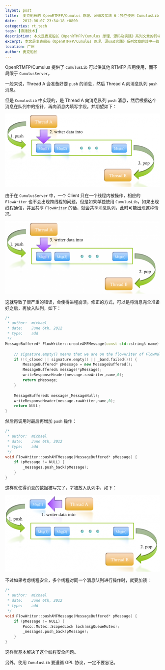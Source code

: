 ```yaml
---
layout: post
title:  麦克船长的 OpenRTMFP/Cumulus 原理、源码及实践 6：独立使用 CumulusLib 的线程安全 Bug 修复方法
date:   2012-06-07 23:34:18 +0800
categories: rt_tech
tags: [直播技术]
description: 本文是麦克船长《OpenRTMFP/Cumulus 原理、源码及实践》系列文章的其中一篇，相关内容最初首发于 CSDN 的 Poechant 技术博客，后整理于本博客。对于使用 Cumulus 来做二次开发的技术人员，CumulusLib 是一定会使用到的，但是 CumulusLib 的源码在被单独使用时是存在严重的线程安全 Bug 的，这就是本文诞生的原因。YY 的网页版流媒体技术服务端使用到 CumulusLib 时遇到了这个问题，因此修复了这个 Bug。最终的 Bug 修复很简单，但是要先理解 CumulusLib 整体线程安全问题才能确定解决方案。
excerpt: 本文是麦克船长《OpenRTMFP/Cumulus 原理、源码及实践》系列文章的其中一篇，相关内容最初首发于 CSDN 的 Poechant 技术博客，后整理于本博客。对于使用 Cumulus 来做二次开发的技术人员，CumulusLib 是一定会使用到的，但是 CumulusLib 的源码在被单独使用时是存在严重的线程安全 Bug 的，这就是本文诞生的原因。YY 的网页版流媒体技术服务端使用到 CumulusLib 时遇到了这个问题，因此修复了这个 Bug。最终的 Bug 修复很简单，但是要先理解 CumulusLib 整体线程安全问题才能确定解决方案。
location: 广州
author: 麦克船长
---
```


OpenRTMFP/Cumulus 提供了 `CumulusLib` 可以供其他 RTMFP 应用使用，而不局限于 `CumulusServer`。

一般来说，Thread A 会准备好要 `push` 的消息，然后 Thread A 向消息队列 `push` 消息。

但是 `CumulusLib` 中实现的，是 Thread A 向消息队列 `push` 消息，然后根据这个消息在队列中的指针，再向消息内填写字段。并期望如下：

![image](/img/src/2012-06-07-openrtmfp-cumulus-6-1.png)

由于在 `CumulusServer` 中，一个 Client 只在一个线程内被操作，相应的 `FlowWriter` 也不会出现跨线程的问题。但是如果单独使用 `CumulusLib`，如果出现线程通信，并且共享 `FlowWriter` 的话，就会共享消息队列，此时可能出现这种情况。

![image](/img/src/2012-06-07-openrtmfp-cumulus-6-2.png)

这就导致了很严重的错误，会使得进程崩溃。修正的方式，可以是将消息完全准备好之后，再放入队列，如下：

```c++
/*
 * author:  michael
 * date:    June 6th, 2012
 * type:    add
 */
MessageBuffered* FlowWriter::createAMFMessage(const std::string& name)
 
    // signature.empty() means that we are on the flowWriter of FlowNull
    if (!(_closed || signature.empty() || _band.failed())) {
        MessageBuffered* pMessage = new MessageBuffered();
        MessageBuffered& message(*pMessage);
        writeResponseHeader(message.rawWriter,name,0);
        return pMessage;
    }
 
    MessageBuffered& message(_MessageNull);
    writeResponseHeader(message.rawWriter,name,0);
    return NULL;
}
```

然后再调用时最后再增加 `push` 操作：

```c++
/*
 * author:  michael
 * date:    June 6th, 2012
 * type:    add
 */
void FlowWriter::pushAMFMessage(MessageBuffered* pMessage) {
    if (pMessage != NULL) {
        _messages.push_back(pMessage);
    }
}
```

这样就使得消息的数据被写完了，才被放入队列中，如下：

![image](/img/src/2012-06-07-openrtmfp-cumulus-6-3.png)

不过如果考虑线程安全，多个线程对同一个消息队列进行操作时，就要加锁：

```c++
/*
 * author:  michael
 * date:    June 6th, 2012
 * type:    add
 */
void FlowWriter::pushAMFMessage(MessageBuffered* pMessage) {
    if (pMessage != NULL) {
        Poco::Mutex::ScopedLock lock(msgQueueMutex);
        _messages.push_back(pMessage);
    }
}
```

这样就基本解决了这个线程安全问题。

另外，使用 `CumulusLib` 要遵循 GPL 协议，一定不要忘记。